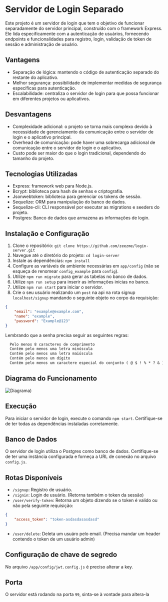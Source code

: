 # Servidor de Login Separado

Este projeto é um servidor de login que tem o objetivo de funcionar separadamente do servidor principal, construído com o framework Express. Ele lida especificamente com a autenticação de usuários, fornecendo endpoints e funcionalidades para registro, login, validação de token de sessão e administração de usuário.

## Vantagens
- Separação de lógica: mantendo o código de autenticação separado do restante do aplicativo.
- Melhor segurança: possibilidade de implementar medidas de segurança específicas para autenticação.
- Escalabilidade: centraliza o servidor de login para que possa funcionar em diferentes projetos ou aplicativos.

## Desvantagens
- Complexidade adicional: o projeto se torna mais complexo devido à necessidade de gerenciamento da comunicação entre o servidor de login e o aplicativo principal.
- Overhead de comunicação: pode haver uma sobrecarga adicional de comunicação entre o servidor de login e o aplicativo.
- Custo pode ser maior do que o login tradicional, dependendo do tamanho do projeto.

## Tecnologias Utilizadas
- Express: framework web para Node.js.
- Bcrypt: biblioteca para hash de senhas e criptografia.
- Jsonwebtoken: biblioteca para gerenciar os tokens de sessão.
- Sequelize: ORM para manipulação do banco de dados.
- Sequelize-cli: CLI responsável por executar as migrations e seeders do projeto.
- Postgres: Banco de dados que armazena as informações de login.

## Instalação e Configuração
1. Clone o repositório: `git clone https://github.com/zeezme/login-server.git`
2. Navegue até o diretório do projeto: `cd login-server`
3. Instale as dependências: `npm install`
4. Configure as variáveis de ambiente necessárias em `app/config` (não se esqueça de renomear `config_example` para `config`).
5. Utilize `npm run migrate` para gerar as tabelas no banco de dados.
6. Utilize `npm run setup` para inserir as informações inicias no banco.
7. Utilize `npm run start` para iniciar o servidor.
8. Crie o seu usuário realizando um `post` na api na rota signup `localhost/signup` mandando o seguinte objeto no corpo da requisição:
```JSON
{   
    "email": "example@example.com",
    "name": "example",
    "password": "Example@123"
}
```
Lembrando que a senha precisa seguir as seguintes regras:
```txt
  Pelo menos 8 caracteres de comprimento 
  Contém pelo menos uma letra minúscula
  Contém pelo menos uma letra maiúscula
  Contém pelo menos um dígito
  Contém pelo menos um caractere especial do conjunto ( @ $ ! % * ? & )
```
## Diagrama do Funcionamento
![Diagrama)](https://github.com/zeezme/login-server/assets/65919238/0a234f28-236b-47d4-9b3b-5f157f380956)

## Execução
Para iniciar o servidor de login, execute o comando `npm start`. Certifique-se de ter todas as dependências instaladas corretamente.

## Banco de Dados
O servidor de login utiliza o Postgres como banco de dados. Certifique-se de ter uma instância configurada e forneça a URL de conexão no arquivo `config.js`.

## Rotas Disponíveis
- `/signup`: Registro de usuário.
- `/signin`: Login de usuário. (Retorna também o token da sessão)
- `/user/verify-token`: Retorna um objeto dizendo se o token é valido ou não pela seguinte requisição:
```JSON
{   
    "access_token": "token-asdasdasasdasd"
}

```
- `/user/delete`: Deleta um usuáro pelo email. (Precisa mandar um header contendo o token de um usuário admin)

## Configuração de chave de segredo
No arquivo `/app/config/jwt.config.js` é preciso alterar a key.

## Porta
O servidor está rodando na porta `99`, sinta-se à vontade para altera-la 

